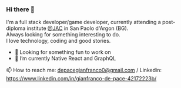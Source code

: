 ### Hi there 👋

I'm a full stack developer/game developer, currently attending a post-diploma institute [@JAC](https://jac-its.it/en/) in San Paolo d'Argon (BG). <br />
Always looking for something interesting to do. <br />
I love technology, coding and good stories.


- 🔭 Looking for something fun to work on
- 🌱 I’m currently Native React and GraphQL


📫 How to reach me: depacegianfranco0@gmail.com / Linkedin: https://www.linkedin.com/in/gianfranco-de-pace-42172223b/

